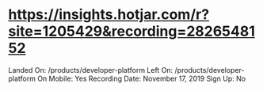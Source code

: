 # https://insights.hotjar.com/r?site=1205429&recording=2826548152

Landed On: /products/developer-platform
Left On: /products/developer-platform
On Mobile: Yes
Recording Date: November 17, 2019
Sign Up: No